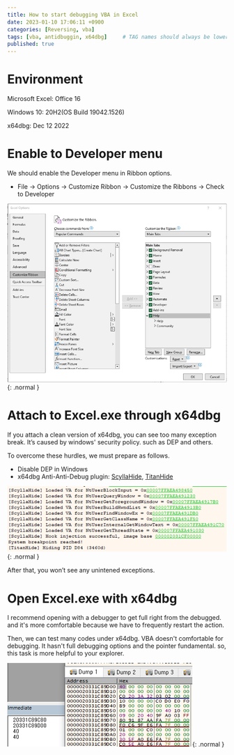```yaml
---
title: How to start debugging VBA in Excel
date: 2023-01-10 17:06:11 +0900
categories: [Reversing, vba]
tags: [vba, antidbuggin, x64dbg]     # TAG names should always be lowercase
published: true
---
```



# Environment
Microsoft Excel: Office 16

Windows 10: 20H2(OS Build 19042.1526)

x64dbg: Dec 12 2022

# Enable to Developer menu

We should enable the Developer menu in Ribbon options.

- File → Options → Customize Ribbon → Customize the Ribbons → Check to Developer

![20230110-1](/assets/img/posts/2023-01-10/20230110-1.png){: .normal }


# Attach to Excel.exe through x64dbg

If you attach a clean version of x64dbg, you can see too many exception break. It’s caused by windows' security policy. such as DEP and others.

To overcome these hurdles, we must prepare as follows.

- Disable DEP in Windows
- x64dbg Anti-Anti-Debug plugin: [ScyllaHide](https://github.com/x64dbg/ScyllaHide), [TitanHide](https://github.com/mrexodia/TitanHide)

![20230110-2](/assets/img/posts/2023-01-10/20230110-2.png){: .normal }


After that, you won’t see any unintened exceptions.

# Open Excel.exe with x64dbg

I recommend opening with a debugger to get full right from the debugged. and it's more comfortable because we have to frequently restart the action.

Then, we can test many codes under x64dbg. VBA doesn't comfortable for debugging. It hasn't full debugging options and the pointer fundamental. so, this task is more helpful to your explorer.

![20230110-3](/assets/img/posts/2023-01-10/20230110-3.png){: .normal }
